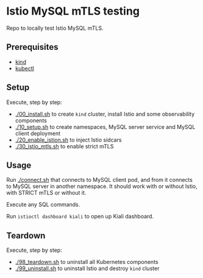 # Istio MySQL mTLS testing

Repo to locally test Istio MySQL mTLS.

## Prerequisites

* [kind](https://kind.sigs.k8s.io/)
* [kubectl](https://kubernetes.io/docs/tasks/tools/#kubectl)

## Setup

Execute, step by step:

* [./00_install.sh](00_install.sh) to create `kind` cluster, install Istio and some observability components
* [./10_setup.sh](10_setup.sh) to create namespaces, MySQL server service and MySQL client deployment
* [./20_enable_istion.sh](20_enable_istio.sh) to inject Istio sidcars
* [./30_istio_mtls.sh](30_istio_mtls.sh) to enable strict mTLS

## Usage

Run [./connect.sh](connect.sh) that connects to MySQL client pod, and from it connects to MySQL server in another namespace. It should work with or without Istio, with STRICT mTLS or without it.

Execute any SQL commands.

Run `istioctl dashboard kiali` to open up Kiali dashboard.

## Teardown

Execute, step by step:

* [./98_teardown.sh](98_teardown.sh) to uninstall all Kubernetes components
* [./99_uninstall.sh](99_uninstall.sh) to uninstall Istio and destroy `kind` cluster